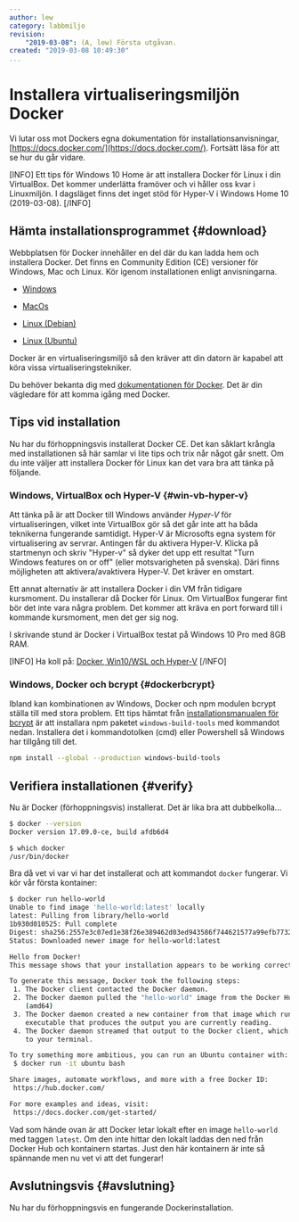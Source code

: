 ```yaml
---
author: lew
category: labbmiljo
revision:
    "2019-03-08": (A, lew) Första utgåvan.
created: "2019-03-08 10:49:30"
...
```

Installera virtualiseringsmiljön Docker
==================================

Vi lutar oss mot Dockers egna dokumentation för installationsanvisningar, [https://docs.docker.com/](https://docs.docker.com/). Fortsätt läsa för att se hur du går vidare.

[INFO]
Ett tips för Windows 10 Home är att installera Docker för Linux i din VirtualBox. Det kommer underlätta framöver och vi håller oss kvar i Linuxmiljön. I dagsläget finns det inget stöd för Hyper-V i Windows Home 10 (2019-03-08).
[/INFO]

<!--more-->



Hämta installationsprogrammet {#download}
---------------------------------

Webbplatsen för Docker innehåller en del där du kan ladda hem och installera Docker. Det finns en Community Edition (CE) versioner för Windows, Mac och Linux. Kör igenom installationen enligt anvisningarna.

* [Windows](https://docs.docker.com/docker-for-windows/install/)

* [MacOs](https://docs.docker.com/docker-for-mac/install/)

* [Linux (Debian)](https://docs.docker.com/install/linux/docker-ce/debian/)

* [Linux (Ubuntu)](https://docs.docker.com/install/linux/docker-ce/ubuntu/)

Docker är en virtualiseringsmiljö så den kräver att din datorn är kapabel att köra vissa virtualiseringstekniker.

Du behöver bekanta dig med [dokumentationen för Docker](https://docs.docker.com/). Det är din vägledare för att komma igång med Docker.



Tips vid installation
---------------------------------

Nu har du förhoppningsvis installerat Docker CE. Det kan såklart krångla med installationen så här samlar vi lite tips och trix når något går snett. Om du inte väljer att installera Docker för Linux kan det vara bra att tänka på följande.



### Windows, VirtualBox och Hyper-V {#win-vb-hyper-v}

Att tänka på är att Docker till Windows använder *Hyper-V* för virtualiseringen, vilket inte VirtualBox gör så det går inte att ha båda teknikerna fungerande samtidigt. Hyper-V är Microsofts egna system för virtualisering av servrar. Antingen får du aktivera Hyper-V. Klicka på startmenyn och skriv "Hyper-v" så dyker det upp ett resultat "Turn Windows features on or off" (eller motsvarigheten på svenska). Däri finns möjligheten att aktivera/avaktivera Hyper-V. Det kräver en omstart.

Ett annat alternativ är att installera Docker i din VM från tidigare kursmoment. Du installerar då Docker för Linux. Om VirtualBox fungerar fint bör det inte vara några problem. Det kommer att kräva en port forward till i kommande kursmoment, men det ger sig nog.

I skrivande stund är Docker i VirtualBox testat på Windows 10 Pro med 8GB RAM.

[INFO]
Ha koll på: [Docker, Win10/WSL och Hyper-V](https://engineering.docker.com/2019/06/docker-hearts-wsl-2/)
[/INFO]



### Windows, Docker och bcrypt {#dockerbcrypt}


Ibland kan kombinationen av Windows, Docker och npm modulen bcrypt ställa till med stora problem. Ett tips hämtat från [installationsmanualen för bcrypt](https://github.com/kelektiv/node.bcrypt.js/wiki/Installation-Instructions#microsoft-windows) är att installara npm paketet `windows-build-tools` med kommandot nedan. Installera det i kommandotolken (cmd) eller Powershell så Windows har tillgång till det.

```bash
npm install --global --production windows-build-tools
```



Verifiera installationen {#verify}
---------------------------------

Nu är Docker (förhoppningsvis) installerat. Det är lika bra att dubbelkolla...

```bash
$ docker --version
Docker version 17.09.0-ce, build afdb6d4
```

```bash
$ which docker
/usr/bin/docker
```

Bra då vet vi var vi har det installerat och att kommandot `docker` fungerar. Vi kör vår första kontainer:

```bash
$ docker run hello-world
Unable to find image 'hello-world:latest' locally
latest: Pulling from library/hello-world
1b930d010525: Pull complete
Digest: sha256:2557e3c07ed1e38f26e389462d03ed943586f744621577a99efb77324b0fe535
Status: Downloaded newer image for hello-world:latest

Hello from Docker!
This message shows that your installation appears to be working correctly.

To generate this message, Docker took the following steps:
 1. The Docker client contacted the Docker daemon.
 2. The Docker daemon pulled the "hello-world" image from the Docker Hub.
    (amd64)
 3. The Docker daemon created a new container from that image which runs the
    executable that produces the output you are currently reading.
 4. The Docker daemon streamed that output to the Docker client, which sent it
    to your terminal.

To try something more ambitious, you can run an Ubuntu container with:
 $ docker run -it ubuntu bash

Share images, automate workflows, and more with a free Docker ID:
 https://hub.docker.com/

For more examples and ideas, visit:
 https://docs.docker.com/get-started/
```

Vad som hände ovan är att Docker letar lokalt efter en image `hello-world` med taggen `latest`. Om den inte hittar den lokalt laddas den ned från Docker Hub och kontainern startas. Just den här kontainern är inte så spännande men nu vet vi att det fungerar!



Avslutningsvis {#avslutning}
--------------------------------------

Nu har du förhoppningsvis en fungerande Dockerinstallation.
